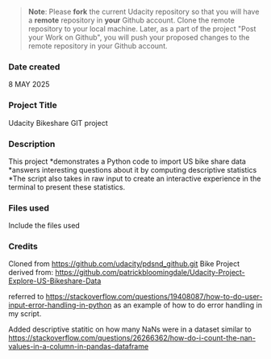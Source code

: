>**Note**: Please **fork** the current Udacity repository so that you will have a **remote** repository in **your** Github account. Clone the remote repository to your local machine. Later, as a part of the project "Post your Work on Github", you will push your proposed changes to the remote repository in your Github account.

### Date created
8 MAY 2025

### Project Title
Udacity Bikeshare GIT project

### Description
This project 
*demonstrates a Python code to import US bike share data
*answers interesting questions about it by computing descriptive statistics
*The script also takes in raw input to create an interactive experience in the terminal to present these statistics.

### Files used
Include the files used

### Credits
Cloned from https://github.com/udacity/pdsnd_github.git
Bike Project derived from: https://github.com/patrickbloomingdale/Udacity-Project-Explore-US-Bikeshare-Data

referred to https://stackoverflow.com/questions/19408087/how-to-do-user-input-error-handling-in-python 
as an example of how to do error handling in my script.

Added descriptive statitic on how many NaNs were in a dataset similar to https://stackoverflow.com/questions/26266362/how-do-i-count-the-nan-values-in-a-column-in-pandas-dataframe
